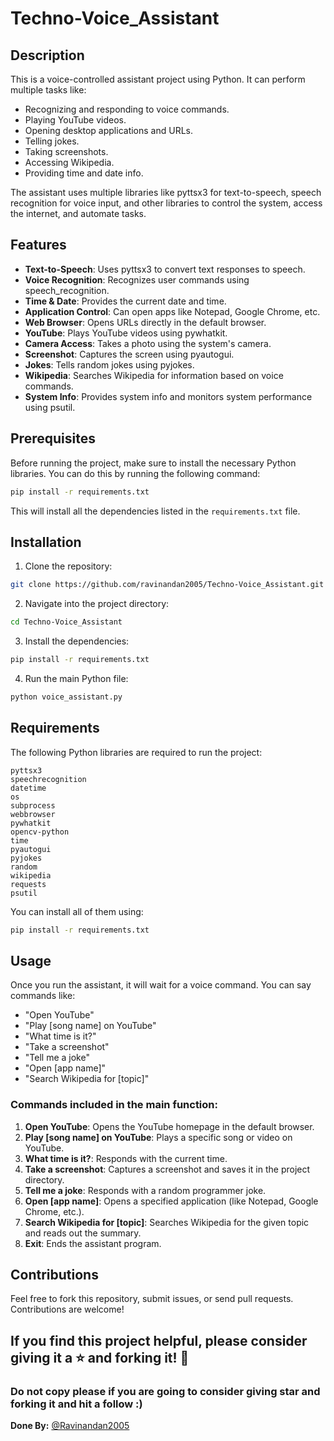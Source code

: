 # Techno-Voice_Assistant

## Description
This is a voice-controlled assistant project using Python. It can perform multiple tasks like:
- Recognizing and responding to voice commands.
- Playing YouTube videos.
- Opening desktop applications and URLs.
- Telling jokes.
- Taking screenshots.
- Accessing Wikipedia.
- Providing time and date info.

The assistant uses multiple libraries like pyttsx3 for text-to-speech, speech recognition for voice input, and other libraries to control the system, access the internet, and automate tasks.

## Features
- **Text-to-Speech**: Uses pyttsx3 to convert text responses to speech.
- **Voice Recognition**: Recognizes user commands using speech_recognition.
- **Time & Date**: Provides the current date and time.
- **Application Control**: Can open apps like Notepad, Google Chrome, etc.
- **Web Browser**: Opens URLs directly in the default browser.
- **YouTube**: Plays YouTube videos using pywhatkit.
- **Camera Access**: Takes a photo using the system's camera.
- **Screenshot**: Captures the screen using pyautogui.
- **Jokes**: Tells random jokes using pyjokes.
- **Wikipedia**: Searches Wikipedia for information based on voice commands.
- **System Info**: Provides system info and monitors system performance using psutil.

## Prerequisites

Before running the project, make sure to install the necessary Python libraries. You can do this by running the following command:

```bash
pip install -r requirements.txt
```

This will install all the dependencies listed in the `requirements.txt` file.

## Installation

1. Clone the repository:

```bash
git clone https://github.com/ravinandan2005/Techno-Voice_Assistant.git
```

2. Navigate into the project directory:

```bash
cd Techno-Voice_Assistant
```

3. Install the dependencies:

```bash
pip install -r requirements.txt
```

4. Run the main Python file:

```bash
python voice_assistant.py
```

## Requirements

The following Python libraries are required to run the project:

```
pyttsx3
speechrecognition
datetime
os
subprocess
webbrowser
pywhatkit
opencv-python
time
pyautogui
pyjokes
random
wikipedia
requests
psutil
```

You can install all of them using:

```bash
pip install -r requirements.txt
```

## Usage

Once you run the assistant, it will wait for a voice command. You can say commands like:
- "Open YouTube"
- "Play [song name] on YouTube"
- "What time is it?"
- "Take a screenshot"
- "Tell me a joke"
- "Open [app name]"
- "Search Wikipedia for [topic]"

### Commands included in the main function:
1. **Open YouTube**: Opens the YouTube homepage in the default browser.
2. **Play [song name] on YouTube**: Plays a specific song or video on YouTube.
3. **What time is it?**: Responds with the current time.
4. **Take a screenshot**: Captures a screenshot and saves it in the project directory.
5. **Tell me a joke**: Responds with a random programmer joke.
6. **Open [app name]**: Opens a specified application (like Notepad, Google Chrome, etc.).
7. **Search Wikipedia for [topic]**: Searches Wikipedia for the given topic and reads out the summary.
8. **Exit**: Ends the assistant program.

## Contributions

Feel free to fork this repository, submit issues, or send pull requests. Contributions are welcome!

## If you find this project helpful, please consider giving it a ⭐ and forking it! 🙏

### Do not copy please if you are going to consider giving star and forking it and hit a follow :)

**Done By:** [@Ravinandan2005](https://github.com/ravinandan2005)
